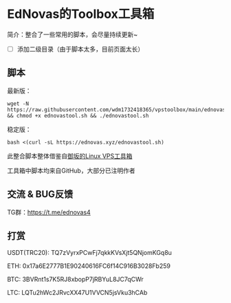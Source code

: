 # EdNovas的Toolbox工具箱

简介：整合了一些常用的脚本，会尽量持续更新~

- [ ] 添加二级目录（由于脚本太多，目前页面太长）

## 脚本

最新版：

```
wget -N https://raw.githubusercontent.com/wdm1732418365/vpstoolbox/main/ednovastool.sh && chmod +x ednovastool.sh && ./ednovastool.sh
```

稳定版：

```
bash <(curl -sL https://ednovas.xyz/ednovastool.sh)
```

此整合脚本整体借鉴自[御坂的Linux VPS工具箱](https://github.com/Misaka-blog/MisakaLinuxToolbox)

工具箱中脚本均来自GitHub，大部分已注明作者

## 交流 & BUG反馈

TG群：https://t.me/ednovas4

## 打赏

USDT(TRC20):
TQ7zVyrxPCwFj7qkkKVsXjt5QNjomKGq8u

ETH:
0x17a6E2777B1E90240616FC6f14C916B3028Fb259

BTC:
3BVRnt1s7K5RJ8xbopP7jRBYuL8JC7qCWr

LTC:
LQTu2hWc2JRvcXX47U1VVCN5jsVku3hCAb
